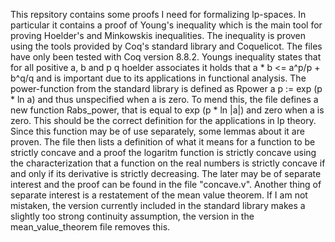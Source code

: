This repsitory contains some proofs I need for formalizing lp-spaces. In particular it contains a proof of Young's inequality which is the main tool for proving Hoelder's and Minkowskis inequalities.
The inequality is proven using the tools provided by Coq's standard library and Coquelicot. The files have only been tested with Coq version 8.8.2.
Youngs inequality states that for all positive a, b and p q hoelder associates it holds that a * b <= a^p/p + b^q/q and is important due to its applications in functional analysis.
The power-function from the standard library is defined as Rpower a p := exp (p * ln a) and thus unspecified when a is zero.
To mend this, the file defines a new function Rabs_power, that is equal to exp (p * ln |a|) and zero when a is zero. This should be the correct definition for the applications in lp theory.
Since this function may be of use separately, some lemmas about it are proven.
The file then lists a definition of what it means for a function to be strictly concave and a proof the logaritm function is strictly concave using the characterization that a function on the real numbers is strictly concave if and only if its derivative is strictly decreasing.
The later may be of separate interest and the proof can be found in the file "concave.v".
Another thing of separate interest is a restatement of the mean value theorem.
If I am not mistaken, the version currently included in the standard library makes a slightly too strong continuity assumption, the version in the mean_value_theorem file removes this.
